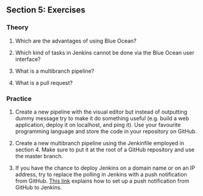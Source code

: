 ## Section 5: Exercises

### Theory

1. Which are the advantages of using Blue Ocean? 

2. Which kind of tasks in Jenkins cannot be done via the Blue Ocean user interface? 
3. What is a multibranch pipeline?

4. What is a pull request?

### Practice

1. Create a new pipeline with the visual editor but instead of outputting dummy message try to make it do something useful (e.g. build a web application, deploy it on localhost, and ping it). Use your favourite programming language and store the code in your repository on GitHub. 

2. Create a new multibranch pipeline using the Jenkinfile employed in section 4. Make sure to put it at the root of a GitHub repository and use the master branch. 

3. If you have the chance to deploy Jenkins on a domain name or on an IP address, try to replace the polling in Jenkins with a push notification from GitHub. [This link](https://medium.com/@marc_best/trigger-a-jenkins-build-from-a-github-push-b922468ef1ae) explains how to set up a push notification from GitHub to Jenkins. 
